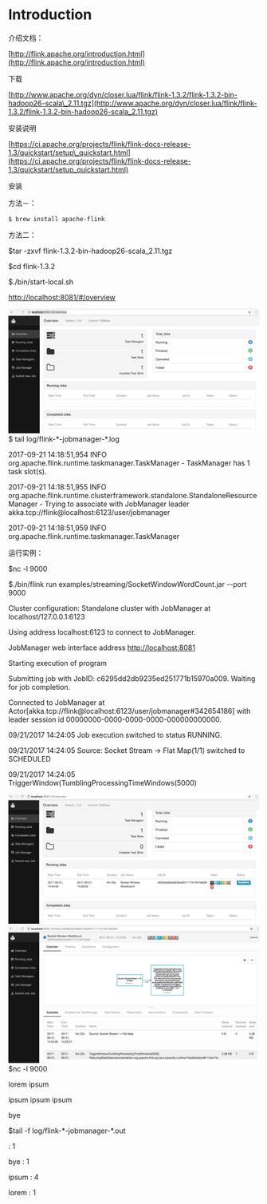 # Introduction

介绍文档：

[http://flink.apache.org/introduction.html](http://flink.apache.org/introduction.html)

下载

[http://www.apache.org/dyn/closer.lua/flink/flink-1.3.2/flink-1.3.2-bin-hadoop26-scala\_2.11.tgz](http://www.apache.org/dyn/closer.lua/flink/flink-1.3.2/flink-1.3.2-bin-hadoop26-scala_2.11.tgz)

安装说明

[https://ci.apache.org/projects/flink/flink-docs-release-1.3/quickstart/setup\_quickstart.html](https://ci.apache.org/projects/flink/flink-docs-release-1.3/quickstart/setup_quickstart.html)

安装

方法－：

```
$ brew install apache-flink
```

方法二：

$tar -zxvf flink-1.3.2-bin-hadoop26-scala\_2.11.tgz

$cd flink-1.3.2

$./bin/start-local.sh

[http://localhost:8081/\#/overview](http://localhost:8081/#/overview)

![](/assets/flink.png)$ tail log/flink-\*-jobmanager-\*.log

2017-09-21 14:18:51,954 INFO  org.apache.flink.runtime.taskmanager.TaskManager              - TaskManager has 1 task slot\(s\).

2017-09-21 14:18:51,955 INFO  org.apache.flink.runtime.clusterframework.standalone.StandaloneResourceManager  - Trying to associate with JobManager leader akka.tcp://flink@localhost:6123/user/jobmanager

2017-09-21 14:18:51,959 INFO  org.apache.flink.runtime.taskmanager.TaskManager

运行实例：

$nc -l 9000

$./bin/flink run examples/streaming/SocketWindowWordCount.jar --port 9000

Cluster configuration: Standalone cluster with JobManager at localhost/127.0.0.1:6123

Using address localhost:6123 to connect to JobManager.

JobManager web interface address [http://localhost:8081](http://localhost:8081)

Starting execution of program

Submitting job with JobID: c6295dd2db9235ed251771b15970a009. Waiting for job completion.

Connected to JobManager at Actor\[akka.tcp://flink@localhost:6123/user/jobmanager\#342654186\] with leader session id 00000000-0000-0000-0000-000000000000.

09/21/2017 14:24:05    Job execution switched to status RUNNING.

09/21/2017 14:24:05    Source: Socket Stream -&gt; Flat Map\(1/1\) switched to SCHEDULED

09/21/2017 14:24:05    TriggerWindow\(TumblingProcessingTimeWindows\(5000\)

![](/assets/flinktask.png)![](/assets/flink2.png)$nc -l 9000

 lorem ipsum

ipsum ipsum ipsum

bye

$tail -f log/flink-\*-jobmanager-\*.out

 : 1

bye : 1

ipsum : 4

lorem : 1



